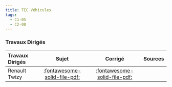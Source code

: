 ```yaml
---
title: TEC Véhicules 
tags:
  - C1-05
  - C2-08
---
```




### Travaux Dirigés 
 
| Travaux Dirigés | Sujet | Corrigé | Sources  | 
| :-------------- | :---: | :-----: | :------: | 
| Renault Twizy | [:fontawesome-solid-file-pdf:](https://xpessoles-cpge.fr/pdf/Cy_05_01_TD_03_Twizy_Sujet.pdf) | [:fontawesome-solid-file-pdf:](https://xpessoles-cpge.fr/pdf/Cy_05_01_TD_03_Twizy_Corrige.pdf) | | RobuROC 6 : plate-forme d’exploration tout terrain | [:fontawesome-solid-file-pdf:](https://xpessoles-cpge.fr/pdf/Cy_05_01_TD_05_Roburoc_Sujet.pdf) | [:fontawesome-regular-file-pdf:](https://xpessoles-cpge.fr/pdf/Cy_05_01_TD_05_Roburoc_Corrige.pdf) | [:material-github:](https://github.com/xpessoles/PSI_Cy_05_Energetique/tree/main/Chapitre_01_Energetique/Cy_05_01_TD_05_Roburoc) | 



